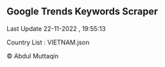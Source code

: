 

## Google Trends Keywords Scraper 
 
Last Update 22-11-2022 , 19:55:13

Country List :
VIETNAM.json



© Abdul Muttaqin 
